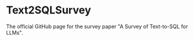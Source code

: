 # Text2SQLSurvey
 The official GitHub page for the survey paper "A Survey of Text-to-SQL for LLMs".

